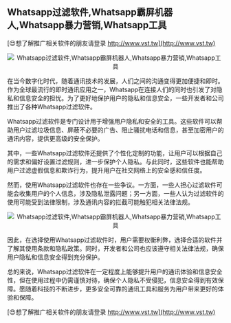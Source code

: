 ## **Whatsapp过滤软件,Whatsapp霸屏机器人,Whatsapp暴力营销,Whatsapp工具**

[😍想了解推广相关软件的朋友请登录 http://www.vst.tw](http://www.vst.tw)

 <center><img src="https://vst.tw/MP4/tuiguang/png/0.png" alt="Whatsapp过滤软件,Whatsapp霸屏机器人,Whatsapp暴力营销,Whatsapp工具"></center>

在当今数字化时代，随着通讯技术的发展，人们之间的沟通变得更加便捷和即时。作为全球最流行的即时通讯应用之一，Whatsapp在连接人们的同时也引发了对隐私和信息安全的担忧。为了更好地保护用户的隐私和信息安全，一些开发者和公司推出了各种Whatsapp过滤软件。

Whatsapp过滤软件是专门设计用于增强用户隐私和安全的工具。这些软件可以帮助用户过滤垃圾信息、屏蔽不必要的广告、阻止骚扰电话和信息，甚至加密用户的通讯内容，提供更高级的安全保护。

其中，一些Whatsapp过滤软件还提供了个性化定制的功能，让用户可以根据自己的需求和偏好设置过滤规则，进一步保护个人隐私。与此同时，这些软件也能帮助用户过滤虚假信息和欺诈行为，提升用户在社交网络上的安全感和信任度。

然而，使用Whatsapp过滤软件也存在一些争议。一方面，一些人担心过滤软件可能会收集用户的个人信息，涉及隐私泄露问题；另一方面，一些人认为过滤软件的使用可能受到法律限制，涉及通讯内容的拦截可能触犯相关法律法规。

 <center><img src="https://vst.tw/MP4/tuiguang/png/8.png" alt="Whatsapp过滤软件,Whatsapp霸屏机器人,Whatsapp暴力营销,Whatsapp工具"></center>

因此，在选择使用Whatsapp过滤软件时，用户需要权衡利弊，选择合适的软件并了解其使用条款和隐私政策。同时，开发者和公司也应该遵守相关法律法规，确保用户隐私和信息安全得到充分保护。

总的来说，Whatsapp过滤软件在一定程度上能够提升用户的通讯体验和信息安全性，但在使用过程中仍需谨慎对待，确保个人隐私不受侵犯，信息安全得到有效保障。愿随着科技的不断进步，更多安全可靠的通讯工具和服务为用户带来更好的体验和保障。

[😍想了解推广相关软件的朋友请登录 http://www.vst.tw](http://www.vst.tw)



